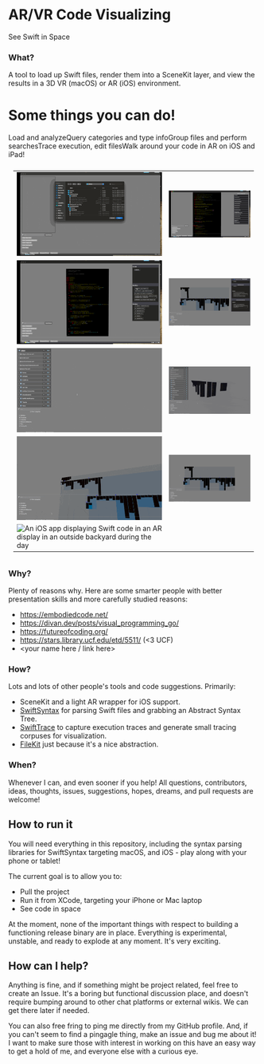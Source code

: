 # AR/VR Code Visualizing
See Swift in Space

### What?

A tool to load up Swift files, render them into a SceneKit layer, and view the results in a 3D VR (macOS) or AR (iOS) environment.

# Some things you can do!
<table style="padding:10px">
  <tr>
    <span>Load and analyze</span>
    <td><img src="./repo_info/features/1_load.gif" alt="A set of files being loaded into the viewer" width = 384 ></td>
    <td><img src="./repo_info/features/2_analyze.gif" alt="Syntax information being displayed" width = 384 ></td>
  </tr>

  <tr>
    <span>Query categories and type info</span>
    <td><img src="./repo_info/features/3_highlight.gif" alt="Syntax information being highlighted" width = 384 ></td>
    <td><img src="./repo_info/features/4_highlight_global.gif" alt="All syntax information of a type being queried" width = 384 ></td>
  </tr>


  <tr>
    <span>Group files and perform searches</span>
    <td><img src="./repo_info/features/5_focus.gif" alt="A group of stack files" width = 384 ></td>
    <td><img src="./repo_info/features/6_search.gif" alt="Searching grouped files" width = 384 ></td>
  </tr>

  <tr>
    <span>Trace execution, edit files</span>
    <td><img src="./repo_info/features/8_tracing.gif" alt="Tracing execution" width = 384 ></td>
    <td><img src="./repo_info/features/7_editing.gif" alt="Preview of editing" width = 384 ></td>
  </tr>
  
  <tr>
    <span>Walk around your code in AR on iOS and iPad!</span>
    <td><img src="./repo_info/DemoAnimation-iOS-Gif.gif"  alt="An iOS app displaying Swift code in an AR display in an outside backyard during the day" width = 384 ></td>
  </tr>
</table>

### Why?

Plenty of reasons why. Here are some smarter people with better presentation skills and more carefully studied reasons:

- https://embodiedcode.net/
- https://divan.dev/posts/visual_programming_go/
- https://futureofcoding.org/
- https://stars.library.ucf.edu/etd/5511/ (<3 UCF)
- <your name here / link here>
  
### How?

Lots and lots of other people's tools and code suggestions. Primarily:

- SceneKit and a light AR wrapper for iOS support.
- [SwiftSyntax](https://github.com/apple/swift-syntax) for parsing Swift files and grabbing an Abstract Syntax Tree.
- [SwiftTrace](https://github.com/johnno1962/SwiftTrace) to capture execution traces and generate small tracing corpuses for visualization.
- [FileKit](https://github.com/nvzqz/FileKit) just because it's a nice abstraction.

### When?

Whenever I can, and even sooner if you help! All questions, contributors, ideas, thoughts, issues, suggestions, hopes, dreams, and pull requests are welcome!

## How to run it

You will need everything in this repository, including the syntax parsing libraries for SwiftSyntax targeting macOS, and iOS - play along with your phone or tablet!

The current goal is to allow you to:

- Pull the project
- Run it from XCode, targeting your iPhone or Mac laptop
- See code in space

At the moment, none of the important things with respect to building a functioning release binary are in place. Everything is experimental, unstable, and ready to explode at any moment. It's very exciting.

## How can I help?

Anything is fine, and if something might be project related, feel free to create an Issue. It's a boring but functional discussion place, and doesn't require bumping around to other chat platforms or external wikis. We can get there later if needed.

You can also free fring to ping me directly from my GitHub profile. And, if you can't seem to find a pingagle thing, make an issue and bug me about it! I want to make sure those with interest in working on this have an easy way to get a hold of me, and everyone else with a curious eye.
